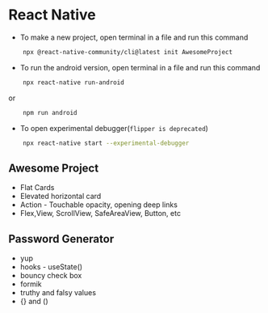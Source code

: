 # React Native

- To make a new project, open terminal in a file and run this command

```bash
    npx @react-native-community/cli@latest init AwesomeProject
```

- To run the android version, open terminal in a file and run this command

```bash
    npx react-native run-android
```

or

```bash
    npm run android
```

- To open experimental debugger(`flipper is deprecated`)

```bash
    npx react-native start --experimental-debugger
```

## Awesome Project

- Flat Cards
- Elevated horizontal card
- Action - Touchable opacity, opening deep links
- Flex,View, ScrollView, SafeAreaView, Button, etc

## Password Generator

- yup
- hooks - useState()
- bouncy check box
- formik
- truthy and falsy values
- {} and ()
